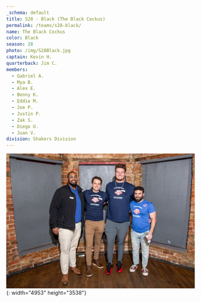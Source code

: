 ```yaml
---
_schema: default
title: S28 - Black (The Black Cockus)
permalink: /teams/s28-black/
name: The Black Cockus
color: Black
season: 28
photo: /img/S28Black.jpg
captain: Kevin H.
quarterback: Jim C.
members:
  - Gabriel A.
  - Mya B.
  - Alex E.
  - Benny K.
  - Eddie M.
  - Joe P.
  - Justin P.
  - Zak S.
  - Diego U.
  - Juan V.
division: Shakers Division
---
```

![](/img/da2-7066.jpg){: width="4953" height="3538"}